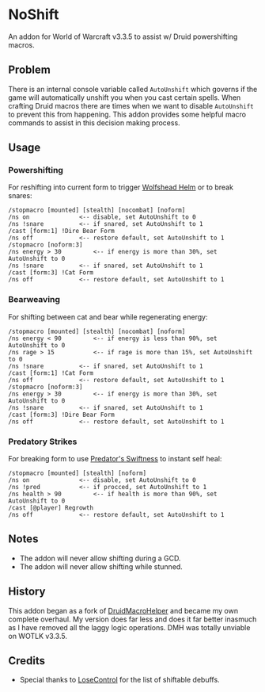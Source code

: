 # NoShift

An addon for World of Warcraft v3.3.5 to assist w/ Druid powershifting macros.

## Problem

There is an internal console variable called ``AutoUnshift`` which governs if the game will automatically unshift you when you cast certain spells.  When crafting Druid macros there are times when we want to disable ``AutoUnshift`` to prevent this from happening.  This addon provides some helpful macro commands to assist in this decision making process.

## Usage

### Powershifting

For reshifting into current form to trigger [Wolfshead Helm](https://www.wowhead.com/classic/item=8345/wolfshead-helm) or to break snares:

```
/stopmacro [mounted] [stealth] [nocombat] [noform]
/ns on 				<-- disable, set AutoUnshift to 0
/ns !snare			<-- if snared, set AutoUnshift to 1
/cast [form:1] !Dire Bear Form
/ns off				<-- restore default, set AutoUnshift to 1
/stopmacro [noform:3]
/ns energy > 30			<-- if energy is more than 30%, set AutoUnshift to 0
/ns !snare			<-- if snared, set AutoUnshift to 1
/cast [form:3] !Cat Form
/ns off				<-- restore default, set AutoUnshift to 1
```

### Bearweaving

For shifting between cat and bear while regenerating energy:

```
/stopmacro [mounted] [stealth] [nocombat] [noform]
/ns energy < 90			<-- if energy is less than 90%, set AutoUnshift to 0
/ns rage > 15			<-- if rage is more than 15%, set AutoUnshift to 0
/ns !snare			<-- if snared, set AutoUnshift to 1
/cast [form:1] !Cat Form
/ns off				<-- restore default, set AutoUnshift to 1
/stopmacro [noform:3]
/ns energy > 30			<-- if energy is more than 30%, set AutoUnshift to 0
/ns !snare			<-- if snared, set AutoUnshift to 1
/cast [form:3] !Dire Bear Form
/ns off				<-- restore default, set AutoUnshift to 1
```

### Predatory Strikes

For breaking form to use [Predator's Swiftness](https://www.wowhead.com/wotlk/spell=69369/predators-swiftness) to instant self heal:

```
/stopmacro [mounted] [stealth] [noform]
/ns on 				<-- disable, set AutoUnshift to 0
/ns !pred 			<-- if procced, set AutoUnshift to 1
/ns health > 90 		<-- if health is more than 90%, set AutoUnshift to 0
/cast [@player] Regrowth
/ns off				<-- restore default, set AutoUnshift to 1
```

## Notes

- The addon will never allow shifting during a GCD.
- The addon will never allow shifting while stunned.

## History

This addon began as a fork of [DruidMacroHelper](https://github.com/ForsakenNGS/DruidMacroHelper) and became my own complete overhaul.  My version does far less and does it far better inasmuch as I have removed all the laggy logic operations.  DMH was totally unviable on WOTLK v3.3.5.

## Credits

- Special thanks to [LoseControl](https://wotlkaddons.com/addon/losecontrol) for the list of shiftable debuffs.